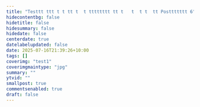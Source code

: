 ```yaml
---
title: "Testtt ttt t t tt t  t tttttttt tt t   t  t t  tt Posttttttt 6"
hidecontentbg: false
hidetitle: false
hidesummary: false
hidedate: false
centerdate: true
datelabelupdated: false
date: 2025-07-16T21:39:26+10:00
tags: []
coverimg: "test1"
coverimgmaintype: "jpg"
summary: ""
ytvid: ""
smallpost: true
commentsenabled: true
draft: false
---
```


